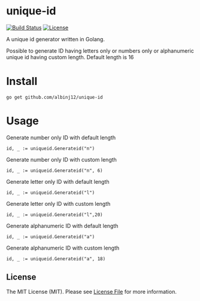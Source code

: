 # unique-id

[![Build Status](https://github.com/albinj12/unique-id/workflows/Tests/badge.svg)](https://github.com/albinj12/unique-id/actions)
[![License](https://img.shields.io/badge/license-MIT%20License-blue.svg)](LICENSE)

A unique id generator written in Golang.

Possible to generate ID having letters only or numbers only or alphanumeric unique id having custom length.
Default length is 16

# Install
```
go get github.com/albinj12/unique-id
```

# Usage
Generate number only ID with default length
```
id, _ := uniqueid.Generateid("n")
```

Generate number only ID with custom length
```
id, _ := uniqueid.Generateid("n", 6)
```

Generate letter only ID with default length
```
id, _ := uniqueid.Generateid("l")

```
Generate letter only ID with custom length
```
id, _ := uniqueid.Generateid("l",20)
```

Generate alphanumeric ID with default length 
```
id, _ := uniqueid.Generateid("a")
```

Generate alphanumeric ID with custom length 
```
id, _ := uniqueid.Generateid("a", 18)
```

## License

The MIT License (MIT). Please see [License File](LICENSE) for more information.
